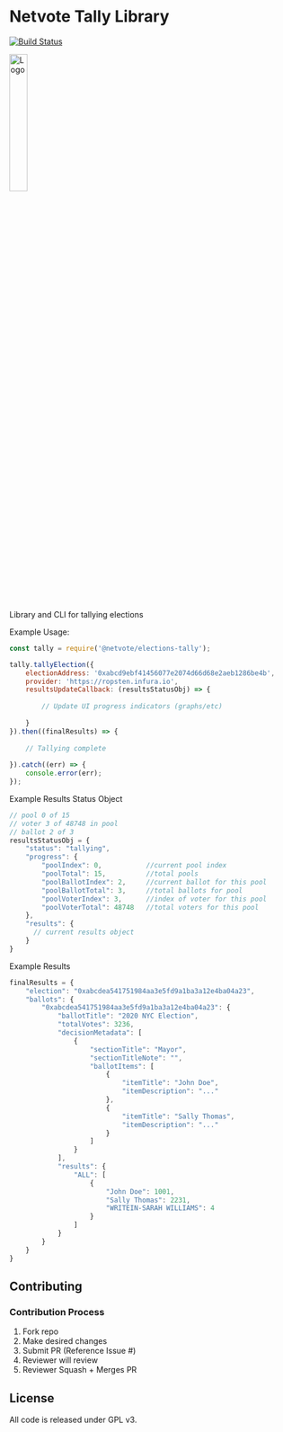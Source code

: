 Netvote Tally Library
======================
[![Build Status](https://travis-ci.org/netvote/elections-tally.svg?branch=master)](https://travis-ci.org/netvote/elections-tally)

<img src="https://s3.amazonaws.com/netvote-docs/nv.png" alt="Logo"  height="25%" width="25%"/>

Library and CLI for tallying elections

Example Usage:
```javascript
const tally = require('@netvote/elections-tally');

tally.tallyElection({
    electionAddress: '0xabcd9ebf41456077e2074d66d68e2aeb1286be4b',
    provider: 'https://ropsten.infura.io',
    resultsUpdateCallback: (resultsStatusObj) => {
        
        // Update UI progress indicators (graphs/etc)
        
    }
}).then((finalResults) => {
    
    // Tallying complete
    
}).catch((err) => {
    console.error(err);
});

```

Example Results Status Object
```javascript
// pool 0 of 15
// voter 3 of 48748 in pool
// ballot 2 of 3
resultsStatusObj = {
    "status": "tallying",
    "progress": {
        "poolIndex": 0,           //current pool index
        "poolTotal": 15,          //total pools
        "poolBallotIndex": 2,     //current ballot for this pool
        "poolBallotTotal": 3,     //total ballots for pool
        "poolVoterIndex": 3,      //index of voter for this pool
        "poolVoterTotal": 48748   //total voters for this pool
    },
    "results": {
      // current results object
    }
}
```

Example Results
```javascript
finalResults = {
    "election": "0xabcdea541751984aa3e5fd9a1ba3a12e4ba04a23",
    "ballots": {
        "0xabcdea541751984aa3e5fd9a1ba3a12e4ba04a23": {
            "ballotTitle": "2020 NYC Election",
            "totalVotes": 3236,
            "decisionMetadata": [
                {
                    "sectionTitle": "Mayor",
                    "sectionTitleNote": "",
                    "ballotItems": [
                        {
                            "itemTitle": "John Doe",
                            "itemDescription": "..."
                        },
                        {
                            "itemTitle": "Sally Thomas",
                            "itemDescription": "..."
                        }
                    ]
                }
            ],
            "results": {
                "ALL": [
                    {
                        "John Doe": 1001,
                        "Sally Thomas": 2231,
                        "WRITEIN-SARAH WILLIAMS": 4
                    }
                ]
            }
        }
    }
}
```

Contributing
-------------------

### Contribution Process
1. Fork repo
2. Make desired changes
3. Submit PR (Reference Issue #)
4. Reviewer will review
5. Reviewer Squash + Merges PR

License
-------
All code is released under GPL v3.
